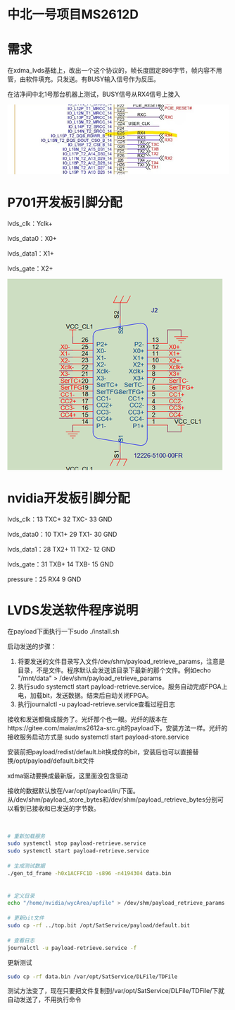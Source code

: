 # 中北一号项目MS2612D

# 需求

在xdma_lvds基础上，改出一个这个协议的，帧长度固定896字节，帧内容不用管，由软件填充。只发送。有BUSY输入信号作为反压。

在洁净间中北1号那台机器上测试，BUSY信号从RX4信号上接入

![8283f63a7bec9616101ec02963ae055](./media/8283f63a7bec9616101ec02963ae055.jpg)



# P701开发板引脚分配

lvds_clk：Yclk+

lvds_data0：X0+  

lvds_data1：X1+

lvds_gate：X2+

![image-20250612160216968](./media/image-20250612160216968.png)

# nvidia开发板引脚分配

lvds_clk：13  TXC+  32 TXC-  33 GND

lvds_data0：10  TX1+  29  TX1-  30 GND

lvds_data1：28  TX2+  11  TX2-  12  GND

lvds_gate：31  TXB+  14  TXB-  15  GND



pressure：25  RX4   9  GND









# LVDS发送软件程序说明



在payload下面执行一下sudo ./install.sh



启动发送的步骤：

1. 将要发送的文件目录写入文件/dev/shm/payload_retrieve_params，注意是目录，不是文件。程序默认会发送该目录下最新的那个文件。例如echo "/mnt/data" > /dev/shm/payload_retrieve_params
2. 执行sudo systemctl start payload-retrieve.service。服务自动完成FPGA上电，加载bit，发送数据。结束后自动关闭FPGA。
3. 执行journalctl -u payload-retrieve.service查看过程日志



接收和发送都做成服务了。光纤那个也一眼。光纤的版本在https://gitee.com/maiar/ms2612a-src.git的payload下。安装方法一样。光纤的接收服务启动方式是
sudo systemctl start payload-store.service



安装前把payload/redist/default.bit换成你的bit，安装后也可以直接替换/opt/payload/default.bit文件



xdma驱动要换成最新版，这里面没包含驱动



接收的数据默认放在/var/opt/payload/in/下面。从/dev/shm/payload_store_bytes和/dev/shm/payload_retrieve_bytes分别可以看到已接收和已发送的字节数。



​	

```bash
# 重新加载服务
sudo systemctl stop payload-retrieve.service
sudo systemctl start payload-retrieve.service

# 生成测试数据
./gen_td_frame -h0x1ACFFC1D -s896 -n4194304 data.bin


# 定义目录
echo "/home/nvidia/wycArea/upfile" > /dev/shm/payload_retrieve_params

# 更新bit文件
sudo cp -rf ../top.bit /opt/SatService/payload/default.bit

# 查看日志
journalctl -u payload-retrieve.service -f


```

更新测试

```bash
sudo cp -rf data.bin /var/opt/SatService/DLFile/TDFile
```



测试方法变了，现在只要把文件复制到/var/opt/SatService/DLFile/TDFile/下就自动发送了，不用执行命令



